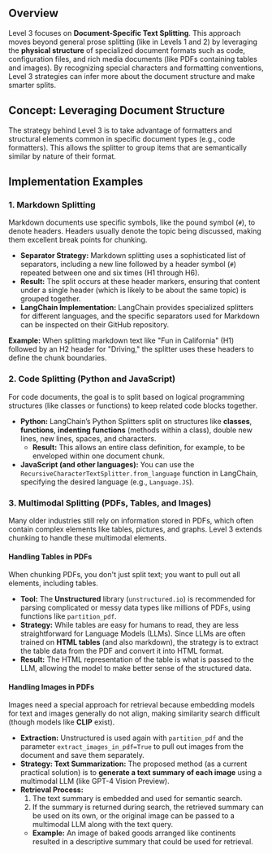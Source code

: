 ## Overview

Level 3 focuses on **Document-Specific Text Splitting**. This approach moves beyond general prose splitting (like in Levels 1 and 2) by leveraging the **physical structure** of specialized document formats such as code, configuration files, and rich media documents (like PDFs containing tables and images). By recognizing special characters and formatting conventions, Level 3 strategies can infer more about the document structure and make smarter splits.

## Concept: Leveraging Document Structure

The strategy behind Level 3 is to take advantage of formatters and structural elements common in specific document types (e.g., code formatters). This allows the splitter to group items that are semantically similar by nature of their format.

## Implementation Examples

### 1. Markdown Splitting

Markdown documents use specific symbols, like the pound symbol (`#`), to denote headers. Headers usually denote the topic being discussed, making them excellent break points for chunking.

*   **Separator Strategy:** Markdown splitting uses a sophisticated list of separators, including a new line followed by a header symbol (`#`) repeated between one and six times (H1 through H6).
*   **Result:** The split occurs at these header markers, ensuring that content under a single header (which is likely to be about the same topic) is grouped together.
*   **LangChain Implementation:** LangChain provides specialized splitters for different languages, and the specific separators used for Markdown can be inspected on their GitHub repository.

**Example:**
When splitting markdown text like "Fun in California" (H1) followed by an H2 header for "Driving," the splitter uses these headers to define the chunk boundaries.

### 2. Code Splitting (Python and JavaScript)

For code documents, the goal is to split based on logical programming structures (like classes or functions) to keep related code blocks together.

*   **Python:** LangChain’s Python Splitters split on structures like **classes**, **functions**, **indenting functions** (methods within a class), double new lines, new lines, spaces, and characters.
    *   **Result:** This allows an entire class definition, for example, to be enveloped within one document chunk.
*   **JavaScript (and other languages):** You can use the `RecursiveCharacterTextSplitter.from_language` function in LangChain, specifying the desired language (e.g., `Language.JS`).

### 3. Multimodal Splitting (PDFs, Tables, and Images)

Many older industries still rely on information stored in PDFs, which often contain complex elements like tables, pictures, and graphs. Level 3 extends chunking to handle these multimodal elements.

#### Handling Tables in PDFs

When chunking PDFs, you don't just split text; you want to pull out all elements, including tables.

*   **Tool:** The **Unstructured** library (`unstructured.io`) is recommended for parsing complicated or messy data types like millions of PDFs, using functions like `partition_pdf`.
*   **Strategy:** While tables are easy for humans to read, they are less straightforward for Language Models (LLMs). Since LLMs are often trained on **HTML tables** (and also markdown), the strategy is to extract the table data from the PDF and convert it into HTML format.
*   **Result:** The HTML representation of the table is what is passed to the LLM, allowing the model to make better sense of the structured data.

#### Handling Images in PDFs

Images need a special approach for retrieval because embedding models for text and images generally do not align, making similarity search difficult (though models like **CLIP** exist).

*   **Extraction:** Unstructured is used again with `partition_pdf` and the parameter `extract_images_in_pdf=True` to pull out images from the document and save them separately.
*   **Strategy: Text Summarization:** The proposed method (as a current practical solution) is to **generate a text summary of each image** using a multimodal LLM (like GPT-4 Vision Preview).
*   **Retrieval Process:**
    1.  The text summary is embedded and used for semantic search.
    2.  If the summary is returned during search, the retrieved summary can be used on its own, or the original image can be passed to a multimodal LLM along with the text query.
    *   **Example:** An image of baked goods arranged like continents resulted in a descriptive summary that could be used for retrieval.
